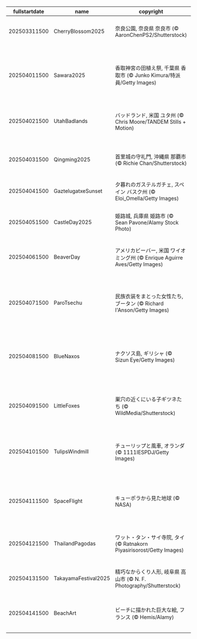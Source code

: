 |fullstartdate|name|copyright|title|image|
|--|--|--|--|--|
202503311500|CherryBlossom2025|奈良公園, 奈良県 奈良市 (© AaronChenPS2/Shutterstock)|今日は年度初日|![](/ja-JP/2025/04/202503311500CherryBlossom2025.jpg)|
||||![](/ja-JP/2025/04/.jpg)|
202504011500|Sawara2025|香取神宮の田植え祭, 千葉県 香取市 (© Junko Kimura/特派員/Getty Images)|苗を植える早乙女手代|![](/ja-JP/2025/04/202504011500Sawara2025.jpg)|
202504021500|UtahBadlands|バッドランド, 米国 ユタ州 (© Chris Moore/TANDEM Stills + Motion)|荒々しい岩山が広がる不毛の地|![](/ja-JP/2025/04/202504021500UtahBadlands.jpg)|
202504031500|Qingming2025|首里城の守礼門, 沖縄県 那覇市 (© Richie Chan/Shutterstock)|今日は清明|![](/ja-JP/2025/04/202504031500Qingming2025.jpg)|
202504041500|GaztelugatxeSunset|夕暮れのガステルガチェ, スペイン バスク州 (© Eloi_Omella/Getty Images)|島に建つ小さな礼拝堂|![](/ja-JP/2025/04/202504041500GaztelugatxeSunset.jpg)|
202504051500|CastleDay2025|姫路城, 兵庫県 姫路市 (© Sean Pavone/Alamy Stock Photo)|今日は城の日|![](/ja-JP/2025/04/202504051500CastleDay2025.jpg)|
202504061500|BeaverDay|アメリカビーバー, 米国 ワイオミング州 (© Enrique Aguirre Aves/Getty Images)|今日は国際ビーバーデー|![](/ja-JP/2025/04/202504061500BeaverDay.jpg)|
202504071500|ParoTsechu|民族衣装をまとった女性たち, ブータン (© Richard I'Anson/Getty Images)|今日はパロ・ツェチュ祭|![](/ja-JP/2025/04/202504071500ParoTsechu.jpg)|
202504081500|BlueNaxos|ナクソス島, ギリシャ (© Sizun Eye/Getty Images)|ギリシャ神話に登場する伝説の島|![](/ja-JP/2025/04/202504081500BlueNaxos.jpg)|
202504091500|LittleFoxes|巣穴の近くにいる子ギツネたち (© WildMedia/Shutterstock)|今日は兄弟姉妹の日|![](/ja-JP/2025/04/202504091500LittleFoxes.jpg)|
202504101500|TulipsWindmill|チューリップと風車, オランダ (© 1111IESPDJ/Getty Images)|一面に咲き誇るピンクの花畑|![](/ja-JP/2025/04/202504101500TulipsWindmill.jpg)|
202504111500|SpaceFlight|キューポラから見た地球 (© NASA)|今日は世界宇宙飛行の日|![](/ja-JP/2025/04/202504111500SpaceFlight.jpg)|
202504121500|ThailandPagodas|ワット・タン・サイ寺院, タイ (© Ratnakorn Piyasirisorost/Getty Images)|今日はタイの旧正月|![](/ja-JP/2025/04/202504121500ThailandPagodas.jpg)|
202504131500|TakayamaFestival2025|精巧なからくり人形, 岐阜県 高山市 (© N. F. Photography/Shutterstock)|今日は春の山王祭|![](/ja-JP/2025/04/202504131500TakayamaFestival2025.jpg)|
202504141500|BeachArt|ビーチに描かれた巨大な絵, フランス (© Hemis/Alamy)|今日は世界芸術の日|![](/ja-JP/2025/04/202504141500BeachArt.jpg)|
